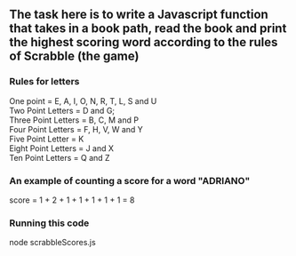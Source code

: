 ## The task here is to write a Javascript function that takes in a book path, read the book and print the highest scoring word according to the rules of Scrabble (the game)

### Rules for letters
One point = E, A, I, O, N, R, T, L, S and U\
Two Point Letters = D and G;\
Three Point Letters = B, C, M and P\
Four Point Letters = F, H, V, W and Y\
Five Point Letter = K\
Eight Point Letters = J and X\
Ten Point Letters = Q and Z

### An example of counting a score for a word "ADRIANO"
score = 1 + 2 + 1 + 1 + 1 + 1 + 1 = 8

### Running  this code
node scrabbleScores.js
